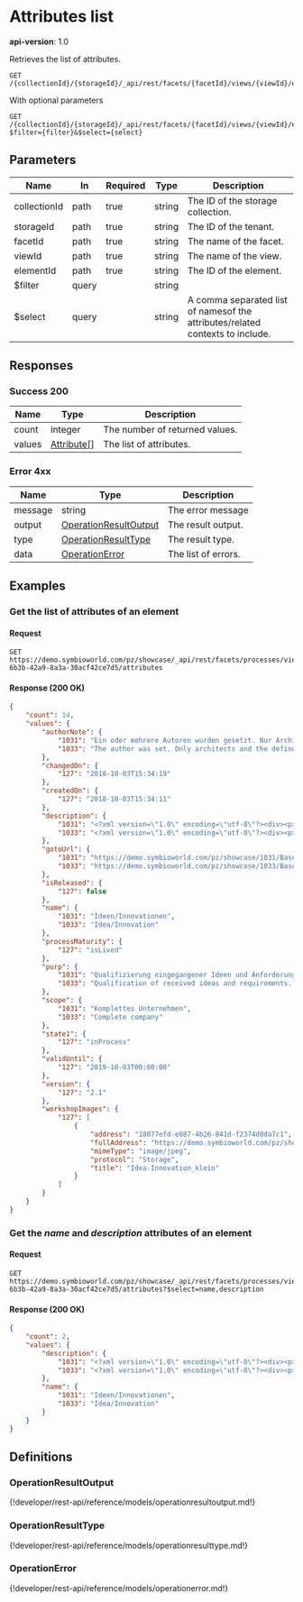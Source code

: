 # Attributes list

**api-version**: 1.0

Retrieves the list of attributes.

```
GET /{collectionId}/{storageId}/_api/rest/facets/{facetId}/views/{viewId}/elements/{elementId}/attributes
```

With optional parameters

```
GET /{collectionId}/{storageId}/_api/rest/facets/{facetId}/views/{viewId}/elements/{elementId}/attributes?$filter={filter}&$select={select}
```

## Parameters

| Name | In | Required | Type | Description |
|---|---|---|---|---|
| collectionId | path | true | string | The ID of the storage collection. |
| storageId | path | true | string | The ID of the tenant. |
| facetId | path | true | string | The name of the facet. |
| viewId | path | true | string | The name of the view. |
| elementId | path | true | string | The ID of the element. |
| $filter | query | | string | |
| $select | query | | string | A comma separated list of namesof the attributes/related contexts to include. |

## Responses

### Success 200

| Name | Type | Description |
|---|---|---|
| count | integer | The number of returned values. |
| values | [Attribute[]](#attribute) | The list of attributes. |

### Error 4xx

| Name | Type | Description |
|---|---|---|
| message | string | The error message |
| output | [OperationResultOutput](#operationresultoutput) | The result output. |
| type | [OperationResultType](#operationresulttype) | The result type. |
| data | [OperationError](#operationerror) | The list of errors. |

## Examples

### Get the list of attributes of an element

#### Request
```
GET https://demo.symbioworld.com/pz/showcase/_api/rest/facets/processes/views/detail/elements/f4f3943d-6b3b-42a9-8a3a-30acf42ce7d5/attributes
```

#### Response (200 OK)
```json
{
    "count": 14,
    "values": {
        "authorNote": {
            "1031": "Ein oder mehrere Autoren wurden gesetzt. Nur Architekten und die angegebenen Autoren dürfen das aktuelle Element bearbeiten.",
            "1033": "The author was set. Only architects and the defined authors are allowed to edit the current element."
        },
        "changedOn": {
            "127": "2018-10-03T15:34:19"
        },
        "createdOn": {
            "127": "2018-10-03T15:34:11"
        },
        "description": {
            "1031": "<?xml version=\"1.0\" encoding=\"utf-8\"?><div><p>Der Innovations- und Anforderungsprozess gliedert sich in drei Phasen:</p><ul>\n<li>Impulsphase: Beobachtung von Trends, Ideenfindung, Brainstorming von Anforderungen, Kundenanforderungen</li>\n<li>Bewertungsphase: Prüfung auf Tauglichkeit der Idee für das jeweilige Produkt und den Marktanforderungen</li>\n<li>Technologietransfer: Anforderungen in die Release-Planung überführen</li>\n</ul></div>",
            "1033": "<?xml version=\"1.0\" encoding=\"utf-8\"?><div><p>The Innovation and request process is divided into three phases:</p><ul>\n<li>Pulse phase: review of trends, ideas, brainstorming of requirements, customer requirements</li>\n<li>Evaluation phase: testing for suitability of the idea for the product and market requirements</li>\n<li>Technology transfer: transfer requirements in the release planning</li>\n</ul></div>"
        },
        "gotoUrl": {
            "1031": "https://demo.symbioworld.com/pz/showcase/1031/BasePlugin/GoTo/Processes/treeanddiagram/f4f3943d-6b3b-42a9-8a3a-30acf42ce7d5",
            "1033": "https://demo.symbioworld.com/pz/showcase/1033/BasePlugin/GoTo/Processes/treeanddiagram/f4f3943d-6b3b-42a9-8a3a-30acf42ce7d5"
        },
        "isReleased": {
            "127": false
        },
        "name": {
            "1031": "Ideen/Innovationen",
            "1033": "Idea/Innovation"
        },
        "processMaturity": {
            "127": "isLived"
        },
        "purp": {
            "1031": "Qualifizierung eingegangener Ideen und Anforderungen. Unter dem Begriff Qualifizierung versteht man den Vorgang zur Erlangung von Fähigkeiten (Qualifikationen), um eine bestimmte Aufgabe oder Anforderung erfüllen zu können. Ebenso die Überprüfung dieser Fähigkeiten wird als Qualifizierung bezeichnet. Die Überprüfung, dass die Fähigkeiten ausreichen, um im praktischen Einsatz reproduzierbar die gestellten Anforderungen zu erfüllen, ist Inhalt der so genannten Validierung.",
            "1033": "Qualification of received ideas and requirements. The term qualification is the process of obtaining skills (qualifications), to perform a specific task or requirement can. Similarly, the review of these abilities is called qualification. The verification that the skills sufficient to reproducibly meet the requirements in practical use, is content of the so-called validation."
        },
        "scope": {
            "1031": "Komplettes Unternehmen",
            "1033": "Complete company"
        },
        "state1": {
            "127": "inProcess"
        },
        "validUntil": {
            "127": "2019-10-03T00:00:00"
        },
        "version": {
            "127": "2.1"
        },
        "workshopImages": {
            "127": [
                {
                    "address": "18077efd-e887-4b26-841d-f2374d8da7c1",
                    "fullAddress": "https://demo.symbioworld.com/pz/showcase/editor/1033/BasePlugin/File/GetFile/18077efd-e887-4b26-841d-f2374d8da7c1.Storage.html",
                    "mimeType": "image/jpeg",
                    "protocol": "Storage",
                    "title": "Idea-Innovation_klein"
                }
            ]
        }
    }
}
```

### Get the *name* and *description* attributes of an element

#### Request
```
GET https://demo.symbioworld.com/pz/showcase/_api/rest/facets/processes/views/detail/elements/f4f3943d-6b3b-42a9-8a3a-30acf42ce7d5/attributes?$select=name,description
```

#### Response (200 OK)
```json
{
    "count": 2,
    "values": {
        "description": {
            "1031": "<?xml version=\"1.0\" encoding=\"utf-8\"?><div><p>Der Innovations- und Anforderungsprozess gliedert sich in drei Phasen:</p><ul>\n<li>Impulsphase: Beobachtung von Trends, Ideenfindung, Brainstorming von Anforderungen, Kundenanforderungen</li>\n<li>Bewertungsphase: Prüfung auf Tauglichkeit der Idee für das jeweilige Produkt und den Marktanforderungen</li>\n<li>Technologietransfer: Anforderungen in die Release-Planung überführen</li>\n</ul></div>",
            "1033": "<?xml version=\"1.0\" encoding=\"utf-8\"?><div><p>The Innovation and request process is divided into three phases:</p><ul>\n<li>Pulse phase: review of trends, ideas, brainstorming of requirements, customer requirements</li>\n<li>Evaluation phase: testing for suitability of the idea for the product and market requirements</li>\n<li>Technology transfer: transfer requirements in the release planning</li>\n</ul></div>"
        },
        "name": {
            "1031": "Ideen/Innovationen",
            "1033": "Idea/Innovation"
        }
    }
}
```

## Definitions

### OperationResultOutput
{!developer/rest-api/reference/models/operationresultoutput.md!}

### OperationResultType
{!developer/rest-api/reference/models/operationresulttype.md!}

### OperationError
{!developer/rest-api/reference/models/operationerror.md!}
